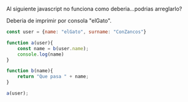 Al siguiente javascript no funciona como deberia...podrias arreglarlo?

Deberia de imprimir por consola "elGato".

```js
const user = {name: "elGato", surname: "ConZancos"}

function a(user){
    const name = b(user.name);
    console.log(name)
}

function b(name){
    return "Que pasa " + name;
}

a(user);
```